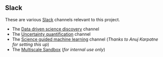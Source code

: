 ## Slack

These are various [Slack](https://slack.com) channels relevant to this project. 

* The [Data driven science discovery](https://datadrivensci-1x08676.slack.com) channel
* The [Uncertainty quantification](https://uncertaintyqu-kus9537.slack.com) channel
* The [Science guided machine learning](https://science-guided-ml.slack.com) channel (*Thanks to Anuj Karpatne for setting this up*)
* The [Multiscale Sandbox](https://multiscalesandbox.slack.com) (*for internal use only*)
